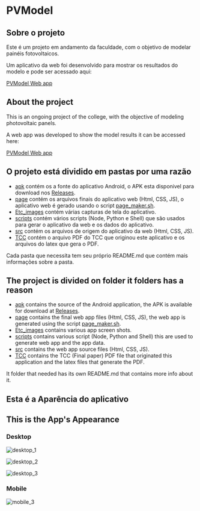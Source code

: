 # PVModel

## Sobre o projeto

Este é um projeto em andamento da faculdade, com o objetivo de modelar painéis fotovoltaicos.

Um aplicativo da web foi desenvolvido para mostrar os resultados do modelo e pode ser acessado aqui:

[PVModel Web app](https://fgl27.github.io/PVModel/page/index.html)

## About the project

This is an ongoing project of the college, with the objective of modeling photovoltaic panels.

A web app was developed to show the model results it can be accessed here:

[PVModel Web app](https://fgl27.github.io/PVModel/page/index.html)

## O projeto está dividido em pastas por uma razão

- [apk](https://github.com/fgl27/PVModel/tree/master/apk) contém os a fonte do aplicativo Android, o APK esta disponivel para download nos [Releases](https://github.com/fgl27/PVModel/releases).
- [page](https://github.com/fgl27/PVModel/tree/master/page) contém os arquivos finais do aplicativo web (Html, CSS, JS), o aplicativo web é gerado usando o script [page_maker.sh](https://github.com/fgl27/PVModel/blob/master/scripts/shell/page_maker.sh).
- [Etc_images](https://github.com/fgl27/PVModel/tree/master/Etc_images) contém várias capturas de tela do aplicativo.
- [scripts](https://github.com/fgl27/PVModel/tree/master/scripts) contém vários scripts (Node, Python e Shell) que são usados para gerar o aplicativo da web e os dados do aplicativo.
- [src](https://github.com/fgl27/PVModel/tree/master/src) contém os arquivos de origem do aplicativo da web (Html, CSS, JS).
- [TCC](https://github.com/fgl27/PVModel/tree/master/TCC) contém o arquivo PDF do TCC que originou este aplicativo e os arquivos do latex que gera o PDF.

Cada pasta que necessita tem seu próprio README.md que contém mais informações sobre a pasta.

## The project is divided on folder it folders has a reason

- [apk](https://github.com/fgl27/PVModel/tree/master/apk) contains the source of the Android application, the APK is available for download at [Releases](https://github.com/fgl27/PVModel/releases).
- [page](https://github.com/fgl27/PVModel/tree/master/page) contains the final web app files (Html, CSS, JS), the web app is generated using the script [page_maker.sh](https://github.com/fgl27/PVModel/blob/master/scripts/shell/page_maker.sh).
- [Etc_images](https://github.com/fgl27/PVModel/tree/master/Etc_images) contains various app screen shots.
- [scripts](https://github.com/fgl27/PVModel/tree/master/scripts) contains various script (Node, Python and Shell) this are used to generate web app and the app data.
- [src](https://github.com/fgl27/PVModel/tree/master/src) contains the web app source files (Html, CSS, JS).
- [TCC](https://github.com/fgl27/PVModel/tree/master/TCC) contains the TCC (Final paper) PDF file that originated this application and the latex files that generate the PDF.

It folder that needed has its own README.md that contains more info about it.

## Esta é a Aparência do aplicativo
## This is the App's Appearance

### Desktop

![desktop_1](https://fgl27.github.io/PVModel/Etc_images/desktop_1.png)

![desktop_2](https://fgl27.github.io/PVModel/Etc_images/desktop_2.png)

![desktop_3](https://fgl27.github.io/PVModel/Etc_images/desktop_3.png)

### Mobile

![mobile_3](https://fgl27.github.io/PVModel/Etc_images/mobile_1.png)
